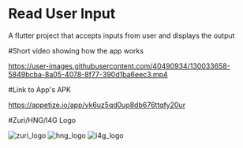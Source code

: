 # Read User Input

A flutter project that accepts inputs from user and displays the output 

#Short video showing how the app works

https://user-images.githubusercontent.com/40490934/130033658-5849bcba-8a05-4078-8f77-390d1ba6eec3.mp4

#Link to App's APK

https://appetize.io/app/vk6uz5qd0up8db676ttqfy20ur

#Zuri/HNG/I4G Logo

![zuri_logo](https://user-images.githubusercontent.com/40490934/130034316-518f41fa-0dcb-41f0-9e25-2add3a8d6985.png)
![hng_logo](https://user-images.githubusercontent.com/40490934/130034324-6db98012-b055-4eef-aeed-2f51a75c8c25.jpg)
![i4g_logo](https://user-images.githubusercontent.com/40490934/130034326-502c913e-4637-4bd4-b21a-1a58fd394f3d.jpeg)


